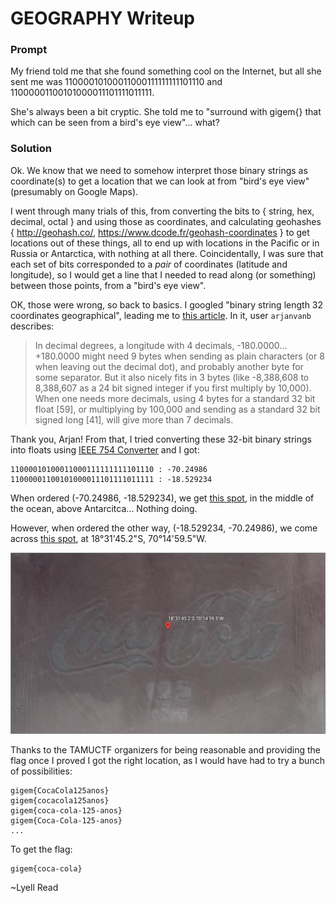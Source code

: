 # GEOGRAPHY Writeup

### Prompt

My friend told me that she found something cool on the Internet, but all she sent me was 11000010100011000111111111101110 and 11000001100101000011101111011111.

She's always been a bit cryptic. She told me to "surround with gigem{} that which can be seen from a bird's eye view"... what?

### Solution

Ok. We know that we need to somehow interpret those binary strings as coordinate(s) to get a location that we can look at from "bird's eye view" (presumably on Google Maps). 

I went through many trials of this, from converting the bits to { string, hex, decimal, octal } and using those as coordinates, and calculating geohashes { http://geohash.co/, https://www.dcode.fr/geohash-coordinates } to get locations out of these things, all to end up with locations in the Pacific or in Russia or Antarctica, with nothing at all there. Coincidentally, I was sure that each set of bits corresponded to a *pair* of coordinates (latitude and longitude), so I would get a line that I needed to read along (or something) between those points, from a "bird's eye view". 

OK, those were wrong, so back to basics. I googled 
"binary string length 32 coordinates geographical", leading me to [this article](https://www.thethingsnetwork.org/forum/t/best-practices-when-sending-gps-location-data-howto/1242). In it, user `arjanvanb` describes:

> In decimal degrees, a longitude with 4 decimals, -180.0000…+180.0000 might need 9 bytes when sending as plain characters (or 8 when leaving out the decimal dot), and probably another byte for some separator. But it also nicely fits in 3 bytes (like -8,388,608 to 8,388,607 as a 24 bit signed integer if you first multiply by 10,000). When one needs more decimals, using 4 bytes for a standard 32 bit float [59], or multiplying by 100,000 and sending as a standard 32 bit signed long [41], will give more than 7 decimals.

Thank you, Arjan! From that, I tried converting these 32-bit binary strings into floats using [IEEE 754 Converter](https://www.h-schmidt.net/FloatConverter/IEEE754.html) and I got: 

```
11000010100011000111111111101110 : -70.24986
11000001100101000011101111011111 : -18.529234

```

When ordered (-70.24986, -18.529234), we get [this spot](https://earth.google.com/web/@-70.24986,-18.529234,72.67408088a,328.68889373d,35y,0h,45t,0r/data=CjkaNxIxCgAZByXMtP2PUcAhZ-4h4XuHMsAqGzcwwrAxNCc1OS41IlMgMTjCsDMxJzQ1LjIiVxgCIAEoAg), in the middle of the ocean, above Antarcitca... Nothing doing.

However, when ordered the other way, (-18.529234, -70.24986), we come across [this spot](https://earth.google.com/web/@-18.52933711,-70.24988924,174.8925544a,155.32728959d,35y,23.907023h,18.45174211t,360r), at 18°31'45.2"S, 70°14'59.5"W. 

![Image](geography.png)

Thanks to the TAMUCTF organizers for being reasonable and providing the flag once I proved I got the right location, as I would have had to try a bunch of possibilities:

```
gigem{CocaCola125anos}
gigem{cocacola125anos}
gigem{coca-cola-125-anos}
gigem{Coca-Cola-125-anos}
...
```

To get the flag:

```
gigem{coca-cola}
```

~Lyell Read
